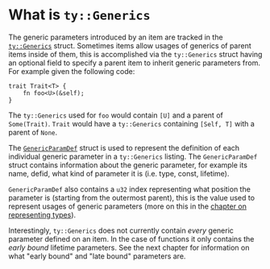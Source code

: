 # What is `ty::Generics`

The generic parameters introduced by an item are tracked in the [`ty::Generics`] struct. Sometimes items allow usages of generics of parent items inside of them, this is accomplished via the `ty::Generics` struct having an optional field to specify a parent item to inherit generic parameters from. For example given the following code:

```rust,ignore
trait Trait<T> {
    fn foo<U>(&self);
}
```

The `ty::Generics` used for `foo` would contain `[U]` and a parent of `Some(Trait)`. `Trait` would have a `ty::Generics` containing `[Self, T]` with a parent of `None`.

The [`GenericParamDef`] struct is used to represent the definition of each individual generic parameter in a `ty::Generics` listing. The `GenericParamDef` struct contains information about the generic parameter, for example its name, defid, what kind of parameter it is (i.e. type, const, lifetime).

`GenericParamDef` also contains a `u32` index representing what position the parameter is (starting from the outermost parent), this is the value used to represent usages of generic parameters (more on this in the [chapter on representing types][ch_representing_types]).

Interestingly, `ty::Generics` does not currently contain _every_ generic parameter defined on an item. In the case of functions it only contains the _early bound_ lifetime parameters. See the next chapter for information on what "early bound" and "late bound" parameters are.

[ch_representing_types]: ./ty.md
[`ty::Generics`]: https://doc.rust-lang.org/nightly/nightly-rustc/rustc_middle/ty/struct.Generics.html
[`GenericParamDef`]: https://doc.rust-lang.org/nightly/nightly-rustc/rustc_middle/ty/generics/struct.GenericParamDef.html
